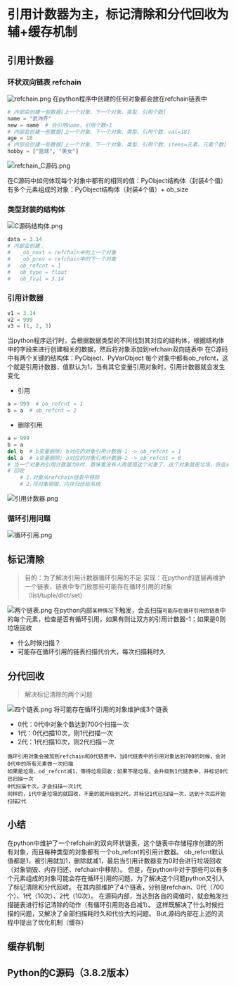 # 引用计数器为主，标记清除和分代回收为辅+缓存机制
## 引用计数器
### 环状双向链表 refchain
![refchain.png](refchain.png)
在python程序中创建的任何对象都会放在refchain链表中
```python
# 内部会创建一些数据[上一个对象、下一个对象、类型、引用个数]
name = "武沛齐"
new = name  # 会引用name，引用个数+1
# 内部会创建一些数据[上一个对象、下一个对象、类型、引用个数、val=18]
age = 18
# 内部会创建一些数据[上一个对象、下一个对象、类型、引用个数、items=元素、元素个数]
hobby = ["篮球", "美女"]
```
![refchain_C源码.png](refchain_C源码.png)

在C源码中如何体现每个对象中都有的相同的值：PyObject结构体（封装4个值）
有多个元素组成的对象：PyObject结构体（封装4个值）+ ob_size
### 类型封装的结构体
![C源码结构体.png](C源码结构体.png)
```python
data = 3.14
# 内部会创建：
#   _ob_next = refchain中的上一个对象
#   _ob_prev = refchain中的下一个对象
#   ob_refcnt = 1
#   ob_type = float
#   ob_fval = 3.14
```
### 引用计数器
```python
v1 = 3.14
v2 = 999
v3 = (1, 2, 3)
```
当python程序运行时，会根据数据类型的不同找到其对应的结构体，根据结构体中的字段来进行创建相关的数据，然后将对象添加到refchain双向链表中
在C源码中有两个关键的结构体：PyObject、PyVarObject
每个对象中都有ob_refcnt，这个就是引用计数器，值默认为1，当有其它变量引用对象时，引用计数器就会发生变化
* 引用
```python
a = 999  # ob_refcnt = 1
b = a  # ob_refcnt = 2
```
* 删除引用
```python
a = 999
b = a
del b  # b变量删除; b对应的对象引用计数器-1 -> ob_refcnt = 1
del a  # a变量删除; a对应的对象引用计数器-1 -> ob_refcnt = 0
# 当一个对象的引用计数器为0时，意味着没有人再使用这个对象了，这个对象就是垃圾，将会进行垃圾回收
# 回收
    # 1.对象从refchain链表中移除
    # 2.将对象销毁，内存归还给系统
```
![引用计数器.png](引用计数器.png)
### 循环引用问题
![循环引用.png](循环引用.png)
## 标记清除
> 目的：为了解决引用计数器循环引用的不足
> 实现：在python的底层再维护一个链表，链表中专门放那些可能存在循环引用的对象（list/tuple/dict/set）

![两个链表.png](两个链表.png)
在python内部`某种情况`下触发，会去扫描`可能存在循环引用的链表`中的每个元素，检查是否有循环引用，如果有则让双方的引用计数器-1；如果是0则垃圾回收
* 什么时候扫描？
* 可能存在循环引用的链表扫描代价大，每次扫描耗时久
## 分代回收
> 解决标记清除的两个问题

![四个链表.png](四个链表.png)
将可能存在循环引用的对象维护成3个链表
* 0代：0代中对象个数达到700个扫描一次
* 1代：0代扫描10次，则1代扫描一次
* 2代：1代扫描10次，则2代扫描一次
```
循环引用对象会被加到refchain和0代链表中，当0代链表中的引用对象达到700的时候，会对0代中的所有元素做一次扫描
如果是垃圾，od_refcnt减1，等待垃圾回收；如果不是垃圾，会升级到1代链表中，并标记0代已扫描一次
0代扫描十次，才会扫描一次1代
同样的，1代中是垃圾的就回收，不是的就升级到2代，并标记1代已扫描一次，达到十次后开始扫描2代
```
## 小结
在python中维护了一个refchain的双向环状链表，这个链表中存储程序创建的所有对象，而且每种类型的对象都有一个ob_refcnt的引用计数器。
ob_refcnt默认值都是1，被引用就加1，删除就减1，最后当引用计数器变为0时会进行垃圾回收（对象销毁、内存归还、refchain中移除）。
但是，在python中对于那些可以有多个元素组成的对象可能会存在循环引用的问题，为了解决这个问题python又引入了标记清除和分代回收。
在其内部维护了4个链表，分别是refchain、0代（700个）、1代（10次）、2代（10次）。
在源码内部，当达到各自的阈值时，就会触发扫描链表进行标记清除的动作（有循环引用则各自减1）。
这样既解决了什么时候扫描的问题，又解决了全部扫描耗时久和代价大的问题。
But,源码内部在上述的流程中提出了优化机制（缓存）
## 缓存机制

## Python的C源码（3.8.2版本）